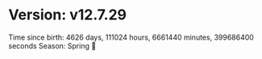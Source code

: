 # Version: v12.7.29
Time since birth: 4626 days, 111024 hours, 6661440 minutes, 399686400 seconds
Season: Spring 🌸
